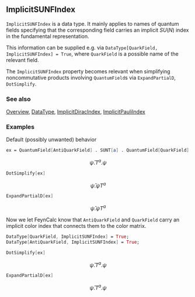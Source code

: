 ## ImplicitSUNFIndex

`ImplicitSUNFIndex` is a data type. It mainly applies to names of quantum fields specifying that the corresponding field carries an implicit $SU(N)$ index in the fundamental representation.

This information can be supplied e.g. via `DataType[QuarkField, ImplicitSUNFIndex] = True`, where `QuarkField` is a possible name of the relevant field.

The `ImplicitSUNFIndex` property becomes relevant when simplifying  noncommutative products involving `QuantumField`s via `ExpandPartialD`, `DotSimplify`.

### See also

[Overview](Extra/FeynCalc.md), [DataType](DataType.md), [ImplicitDiracIndex](ImplicitDiracIndex.md), [ImplicitPauliIndex](ImplicitPauliIndex.md)

### Examples

Default (possibly unwanted) behavior

```mathematica
ex = QuantumField[AntiQuarkField] . SUNT[a] . QuantumField[QuarkField]
```

$$\bar{\psi }.T^a.\psi$$

```mathematica
DotSimplify[ex]
```

$$\bar{\psi }.\psi  T^a$$

```mathematica
ExpandPartialD[ex]
```

$$\bar{\psi }.\psi  T^a$$

Now we let FeynCalc know that `AntiQuarkField` and `QuarkField` carry an implicit color index that connects them to the color matrix.

```mathematica
DataType[QuarkField, ImplicitSUNFIndex] = True;
DataType[AntiQuarkField, ImplicitSUNFIndex] = True;
```

```mathematica
DotSimplify[ex]
```

$$\bar{\psi }.T^a.\psi$$

```mathematica
ExpandPartialD[ex]
```

$$\bar{\psi }.T^a.\psi$$